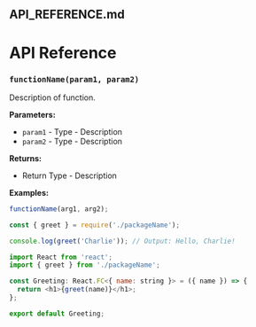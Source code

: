 ## API_REFERENCE.md

# API Reference

### `functionName(param1, param2)`

Description of function.

**Parameters:**

- `param1` - Type - Description
- `param2` - Type - Description

**Returns:**

- Return Type - Description

**Examples:**

```js
functionName(arg1, arg2);
```

```js
const { greet } = require('./packageName');

console.log(greet('Charlie')); // Output: Hello, Charlie!
```

```js
import React from 'react';
import { greet } from './packageName';

const Greeting: React.FC<{ name: string }> = ({ name }) => {
  return <h1>{greet(name)}</h1>;
};

export default Greeting;

```
